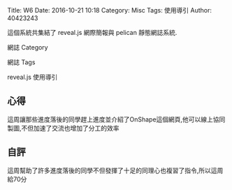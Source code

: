 Title: W6
Date: 2016-10-21 10:18
Category: Misc
Tags: 使用導引
Author: 40423243

這個系統共集結了 reveal.js 網際簡報與 pelican 靜態網誌系統.

<!-- PELICAN_END_SUMMARY -->

網誌 Category

網誌 Tags

reveal.js 使用導引

<section>
<h1>心得</h1>
這周讓那些進度落後的同學趕上進度並介紹了OnShape這個網頁,他可以線上協同製圖,不但加速了交流也增加了分工的效率
</section>
<section>
    <h1>自評</h1>
    <p>這周幫助了許多進度落後的同學不但發揮了十足的同理心也複習了指令,所以這周給70分</p>
</section>